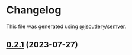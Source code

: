 # Changelog

This file was generated using [@jscutlery/semver](https://github.com/jscutlery/semver).

## [0.2.1](https://github.com/laudebugs/laudebugs/compare/types-0.2.0...types-0.2.1) (2023-07-27)
